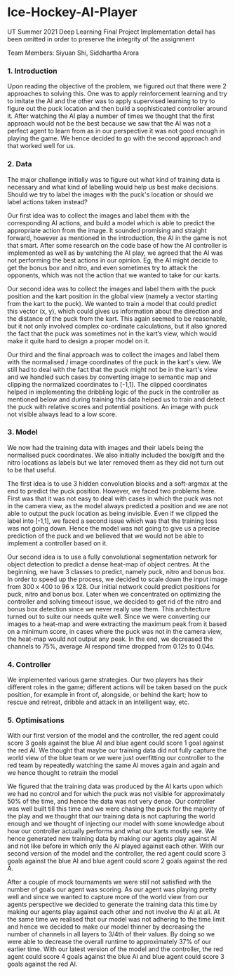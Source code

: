 # Ice-Hockey-AI-Player
UT Summer 2021 Deep Learning Final Project
Implementation detail has been omitted in order to preserve the integrity of the assignment

Team Members: Siyuan Shi, Siddhartha Arora

### 1. Introduction
Upon reading the objective of the problem, we figured out that there were 2 approaches to solving this. One was to apply reinforcement learning and try to imitate the AI and the other was to apply supervised learning to try to figure out the puck location and then build a sophisticated controller around it. After watching the AI play a number of times we thought that the first approach would not be the best because we saw that the AI was not a perfect agent to learn from as in our perspective it was not good enough in playing the game. We hence decided to go with the second approach and that worked well for us.


### 2. Data

The major challenge initially was to figure out what kind of training data is necessary and what kind of labelling would help us best make decisions. Should we try to label the images with the puck's location or should we label actions taken instead?

Our first idea was to collect the images and label them with the corresponding AI actions, and build a model which is able to predict the appropriate action from the image. It sounded promising and straight forward, however as mentioned in the introduction, the AI in the game is not that smart. After some research on the code base of how the AI controller is implemented as well as by watching the AI play, we agreed that the AI was not performing the best actions in our opinion. Eg, the AI might decide to get the bonus box and nitro, and even sometimes try to attack the opponents, which was not the action that we wanted to take for our karts. 

Our second idea was to collect the images and label them with the puck position and the kart position in the global view (namely a vector starting from the kart to the puck). We wanted to train a model that could predict this vector (x, y), which could gives us information about the direction and the distance of the puck from the kart. This again seemed to be reasonable, but it not only involved complex co-ordinate calculations, but it also ignored the fact that the puck was sometimes not in the kart’s view, which would make it quite hard to design a proper model on it. 

Our third and the final approach was to collect the images and label them with the normalised / image coordinates of the puck in the kart's view. We still had to deal with the fact that the puck might not be in the kart's view and we handled such cases by converting image to semantic map and clipping the normalized coordinates to [-1,1]. The clipped coordinates helped in implementing the dribbling logic of the puck in the controller as mentioned below and during training this data helped us to train and detect the puck with relative scores and potential positions. An image with puck not visible always lead to a low score.

### 3. Model

We now had the training data with images and their labels being the normalised puck coordinates. We also initially included the box/gift and the nitro locations as labels but we later removed them as they did not turn out to be that useful.

The first idea is to use 3 hidden convolution blocks and a soft-argmax at the end to predict the puck position. However, we faced two problems here. First was that it was not easy to deal with cases in which the puck was not in the camera view, as the model always predicted a position and we are not able to output the puck location as being invisible. Even if we clipped the label into [-1,1], we faced a second issue which was that the training loss was not going down. Hence the model was not going to give us a precise prediction of the puck and we believed that we would not be able to implement a controller based on it. 

Our second idea is to use a fully convolutional segmentation network for object detection to predict a dense heat-map of object centres. At the beginning, we have 3 classes to predict, namely puck, nitro and bonus box. In order to speed up the process, we decided to scale down the input image from 300 x 400 to 96 x 128. Our initial network could predict positions for puck, nitro and bonus box. Later when we concentrated on optimizing the controller and solving timeout issue, we decided to get rid of the nitro and bonus box detection since we never really use them. This architecture turned out to suite our needs quite well. Since we were converting our images to a heat-map and were extracting the maximum peak from it based on a minimum score,  in cases where the puck was not in the camera view, the heat-map would not output any peak. In the end, we decreased the channels to 75%, average AI respond time dropped from 0.12s to 0.04s.

### 4. Controller

We implemented various game strategies. Our two players has their different roles in the game; different actions will be taken based on the puck position, for example in front of, alongside, or behind the kart; how to rescue and retreat, dribble and attack in an intelligent way, etc.

### 5. Optimisations

With our first version of the model and the controller, the red agent could score 3 goals against the blue AI and blue agent could score 1 goal against the red AI. We thought that maybe our training data did not fully capture the world view of the blue team or we were just overfitting our controller to the red team by repeatedly watching the same AI moves again and again and we hence thought to retrain the model

We figured that the training data was produced by the AI karts upon which we had no control and for which the puck was not visible for approximately 50% of the time, and hence the data was not very dense. Our controller was well built till this time and we were chasing the puck for the majority of the play and we thought that our training data is not capturing the world enough and we thought of injecting our model with some knowledge about how our controller actually performs and what our karts mostly see. We hence generated new training data by making our agents play against AI and not like before in which only the AI played against each other. With our second version of the model and the controller, the red agent could score 3 goals against the blue AI and blue agent could score 2 goals against the red A.

After a couple of mock tournaments we were still not satisfied with the number of goals our agent was scoring. As our agent was playing pretty well and since we wanted to capture more of the world view from our agents perspective we decided to generate the training data this time by making our agents play against each other and not involve the AI at all. At the same time we realised that our model was not adhering to the time limit and hence we decided to make our model thinner by decreasing the number of channels in all layers to 3/4th of their values. By doing so we were able to decrease the overall runtime to approximately 37% of our earlier time. With our latest version of the model and the controller, the red agent could score 4 goals against the blue AI and blue agent could score 3 goals against the red AI.


